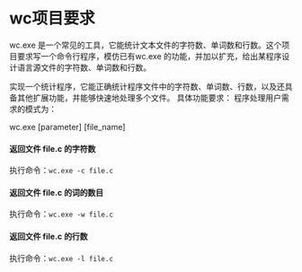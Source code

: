 # wc项目要求
wc.exe 是一个常见的工具，它能统计文本文件的字符数、单词数和行数。这个项目要求写一个命令行程序，模仿已有wc.exe 的功能，并加以扩充，给出某程序设计语言源文件的字符数、单词数和行数。

实现一个统计程序，它能正确统计程序文件中的字符数、单词数、行数，以及还具备其他扩展功能，并能够快速地处理多个文件。
具体功能要求：
程序处理用户需求的模式为：

wc.exe [parameter] [file_name]

#### 返回文件 file.c 的字符数
执行命令：`wc.exe -c file.c `

#### 返回文件 file.c 的词的数目
执行命令：`wc.exe -w file.c `

#### 返回文件 file.c 的行数
执行命令：`wc.exe -l file.c `
